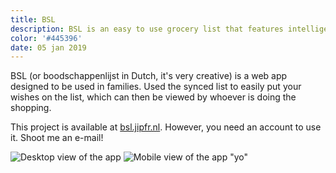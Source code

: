 ```yaml
---
title: BSL
description: BSL is an easy to use grocery list that features intelligent suggestions as well as synchronisation between all your family members!
color: '#445396'
date: 05 jan 2019
---
```


BSL (or boodschappenlijst in Dutch, it's very creative) is a web app designed to be used in families. Used the synced list to easily put your wishes on the list, which can then be viewed by whoever is doing the shopping.

This project is available at [bsl.jipfr.nl](bsl.jipfr.nl). However, you need an account to use it. Shoot me an e-mail!

![Desktop view of the app](/assets/projects/bsl-2.png)
![Mobile view of the app "yo"](/assets/projects/bsl.png)
